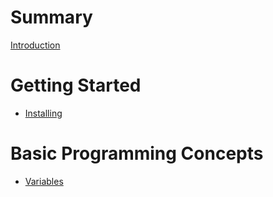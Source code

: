 # Summary

[Introduction](./Introduction.md)

# Getting Started
 - [Installing](./Installing.md)

# Basic Programming Concepts 
- [Variables](./basics/variables.md)
